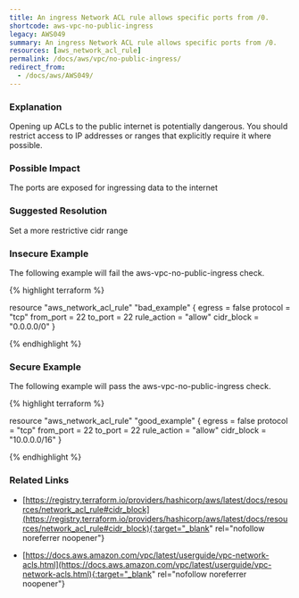 ```yaml
---
title: An ingress Network ACL rule allows specific ports from /0.
shortcode: aws-vpc-no-public-ingress
legacy: AWS049
summary: An ingress Network ACL rule allows specific ports from /0. 
resources: [aws_network_acl_rule] 
permalink: /docs/aws/vpc/no-public-ingress/
redirect_from: 
  - /docs/aws/AWS049/
---
```


### Explanation


Opening up ACLs to the public internet is potentially dangerous. You should restrict access to IP addresses or ranges that explicitly require it where possible.



### Possible Impact
The ports are exposed for ingressing data to the internet

### Suggested Resolution
Set a more restrictive cidr range


### Insecure Example

The following example will fail the aws-vpc-no-public-ingress check.

{% highlight terraform %}

resource "aws_network_acl_rule" "bad_example" {
  egress         = false
  protocol       = "tcp"
  from_port      = 22
  to_port        = 22
  rule_action    = "allow"
  cidr_block     = "0.0.0.0/0"
}

{% endhighlight %}



### Secure Example

The following example will pass the aws-vpc-no-public-ingress check.

{% highlight terraform %}

resource "aws_network_acl_rule" "good_example" {
  egress         = false
  protocol       = "tcp"
  from_port      = 22
  to_port        = 22
  rule_action    = "allow"
  cidr_block     = "10.0.0.0/16"
}

{% endhighlight %}



### Related Links


- [https://registry.terraform.io/providers/hashicorp/aws/latest/docs/resources/network_acl_rule#cidr_block](https://registry.terraform.io/providers/hashicorp/aws/latest/docs/resources/network_acl_rule#cidr_block){:target="_blank" rel="nofollow noreferrer noopener"}

- [https://docs.aws.amazon.com/vpc/latest/userguide/vpc-network-acls.html](https://docs.aws.amazon.com/vpc/latest/userguide/vpc-network-acls.html){:target="_blank" rel="nofollow noreferrer noopener"}


